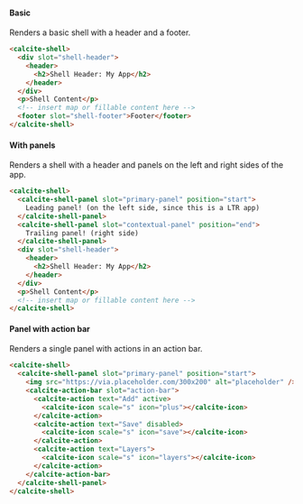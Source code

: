 #### Basic

Renders a basic shell with a header and a footer.

```html
<calcite-shell>
  <div slot="shell-header">
    <header>
      <h2>Shell Header: My App</h2>
    </header>
  </div>
  <p>Shell Content</p>
  <!-- insert map or fillable content here -->
  <footer slot="shell-footer">Footer</footer>
</calcite-shell>
```

#### With panels

Renders a shell with a header and panels on the left and right sides of the app.

```html
<calcite-shell>
  <calcite-shell-panel slot="primary-panel" position="start">
    Leading panel! (on the left side, since this is a LTR app)
  </calcite-shell-panel>
  <calcite-shell-panel slot="contextual-panel" position="end">
    Trailing panel! (right side)
  </calcite-shell-panel>
  <div slot="shell-header">
    <header>
      <h2>Shell Header: My App</h2>
    </header>
  </div>
  <p>Shell Content</p>
  <!-- insert map or fillable content here -->
</calcite-shell>
```

#### Panel with action bar

Renders a single panel with actions in an action bar.

```html
<calcite-shell>
  <calcite-shell-panel slot="primary-panel" position="start">
    <img src="https://via.placeholder.com/300x200" alt="placeholder" />
    <calcite-action-bar slot="action-bar">
      <calcite-action text="Add" active>
        <calcite-icon scale="s" icon="plus"></calcite-icon>
      </calcite-action>
      <calcite-action text="Save" disabled>
        <calcite-icon scale="s" icon="save"></calcite-icon>
      </calcite-action>
      <calcite-action text="Layers">
        <calcite-icon scale="s" icon="layers"></calcite-icon>
      </calcite-action>
    </calcite-action-bar>
  </calcite-shell-panel>
</calcite-shell>
```
